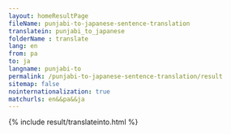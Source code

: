 ```yaml
---
layout: homeResultPage
fileName: punjabi-to-japanese-sentence-translation
translatein: punjabi_to_japanese
folderName : translate
lang: en
from: pa
to: ja
langname: punjabi-to
permalink: /punjabi-to-japanese-sentence-translation/result
sitemap: false
nointernationalization: true
matchurls: en&&pa&&ja
---
```

{% include result/translateinto.html %}

<script src="/js/result/translation.js" data-foldername="{{page.folderName}}" data-lang="{{page.lang}}"></script>
